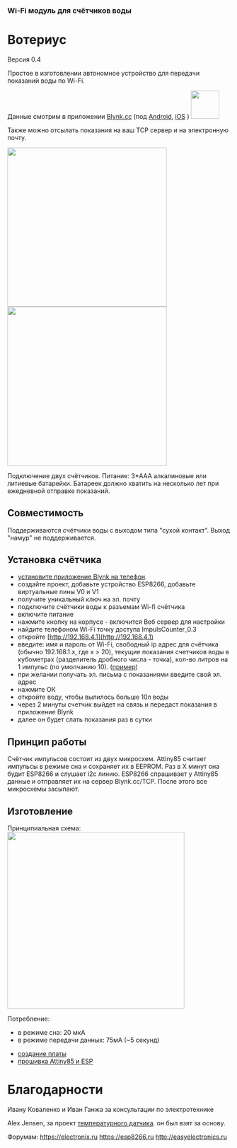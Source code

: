 ### Wi-Fi модуль для счётчиков воды
# Вотериус
Версия 0.4

Простое в изготовлении автономное устройство для передачи показаний воды по Wi-Fi.

Данные смотрим в приложении [Blynk.cc](http://Blynk.cc) (под [Android](https://play.google.com/store/apps/details?id=cc.blynk), [iOS](https://itunes.apple.com/us/app/blynk-control-arduino-raspberry/id808760481?ls=1&mt=8) )
<img src="https://github.com/dontsovcmc/ImpCounter/blob/master/files/11541426.png" data-canonical-src="https://github.com/dontsovcmc/ImpCounter/blob/master/files/11541426.png" width="64"/> 

Также можно отсылать показания на ваш TCP сервер и на электронную почту.

<img src="https://github.com/dontsovcmc/ImpCounter/blob/master/Board/photo-ESP-01.jpg" data-canonical-src="https://github.com/dontsovcmc/ImpCounter/blob/master/Board/photo-ESP-01.jpg" width="360"/> 
<img src="https://github.com/dontsovcmc/ImpCounter/blob/master/files/blynk_main.jpg" data-canonical-src="https://github.com/dontsovcmc/ImpCounter/blob/master/files/blynk_main.jpg" width="360"/>

Подключение двух счётчиков.
Питание: 3*AAA алкалиновые или литиевые батарейки. 
Батареек должно хватить на несколько лет при ежедневной отправке показаний.

## Совместимость

Поддерживаются счётчики воды с выходом типа "сухой контакт". Выход "намур" не поддерживается.

## Установка счётчика
- [установите приложение Blynk на телефон](https://www.blynk.cc/getting-started).
- создайте проект, добавьте устройство ESP8266, добавьте виртуальные пины V0 и V1
- получите уникальный ключ на эл. почту
- подключите счётчики воды к разъемам Wi-fi счётчика
- включите питание
- нажмите кнопку на корпусе - включится Веб сервер для настройки
- найдите телефоном Wi-Fi точку доступа ImpulsCounter_0.3
- откройте [http://192.168.4.1](http://192.168.4.1)
- введите: имя и пароль от Wi-Fi, свободный ip адрес для счётчика (обычно 192.168.1.x, где x > 20), текущие показания счетчиков воды в кубометрах (разделитель дробного числа - точка), кол-во литров на 1 импульс (по умолчанию 10). ([пример](https://github.com/dontsovcmc/ImpCounter/blob/master/files/wifi_setup.jpg))
- при желании получать эл. письма с показаниями введите свой эл. адрес
- нажмите ОК
- откройте воду, чтобы вылилось больше 10л воды
- через 2 минуты счетчик выйдет на связь и передаст показания в приложение Blynk
- далее он будет слать показания раз в сутки


## Принцип работы
Счётчик импульсов состоит из двух микросхем. Attiny85 считает импульсы в режиме сна и сохраняет их в EEPROM. Раз в Х минут она будит ESP8266 и слушает i2c линию. ESP8266 спрашивает у Attiny85 данные и отправляет их на сервер Blynk.cc/TCP. После этого все микросхемы засыпают.


## Изготовление
Принципиальная схема:
<img src="https://github.com/dontsovcmc/ImpCounter/blob/master/Board/scheme-ESP-01.png" data-canonical-src="https://github.com/dontsovcmc/ImpCounter/blob/master/Board/scheme-ESP-01.png" width="400"/>

Потребление:
* в режиме сна: 20 мкА
* в режиме передачи данных: 75мА (~5 секунд)

- [создание платы](https://github.com/dontsovcmc/ImpCounter/blob/master/Making.md)
- [прошивка Attiny85 и ESP](https://github.com/dontsovcmc/ImpCounter/blob/master/Firmware.md) 

# Благодарности
Ивану Коваленко и Иван Ганжа за консультации по электротехнике

Alex Jensen, за проект [температурного датчика](https://www.cron.dk/esp8266-on-batteries-for-years-part-1). он был взят за основу.

Форумам: 
https://electronix.ru
https://esp8266.ru
http://easyelectronics.ru

 



